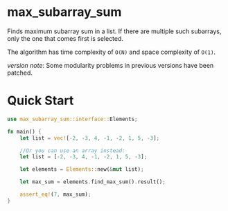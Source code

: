 # max_subarray_sum
Finds maximum subarray sum in a list. If there are multiple such
subarrays, only the one that comes first is selected.

The algorithm has time complexity of `O(N)` and space complexity
of `O(1)`.

*version note*: Some modularity problems in previous versions
have been patched.

# Quick Start
```rust
use max_subarray_sum::interface::Elements;

fn main() {
    let list = vec![-2, -3, 4, -1, -2, 1, 5, -3];

    //Or you can use an array instead:
    let list = [-2, -3, 4, -1, -2, 1, 5, -3];

    let elements = Elements::new(&mut list);

    let max_sum = elements.find_max_sum().result();

    assert_eq!(7, max_sum);
}
```